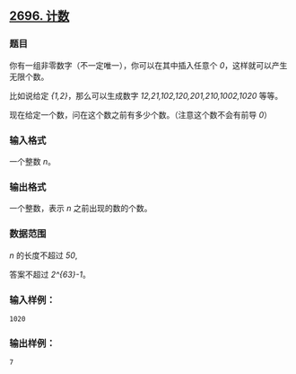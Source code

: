 ## [2696. 计数](https://www.acwing.com/problem/content/2698/)

### 题目

你有一组非零数字（不一定唯一），你可以在其中插入任意个 *0*，这样就可以产生无限个数。

比如说给定 *{1,2}*，那么可以生成数字 *12,21,102,120,201,210,1002,1020* 等等。

现在给定一个数，问在这个数之前有多少个数。（注意这个数不会有前导 *0*）

### 输入格式

一个整数 *n*。

### 输出格式

一个整数，表示 *n* 之前出现的数的个数。

### 数据范围

*n* 的长度不超过 *50*,

答案不超过 *2^{63}-1*。

### 输入样例：

```
1020
```

### 输出样例：

```
7
```
